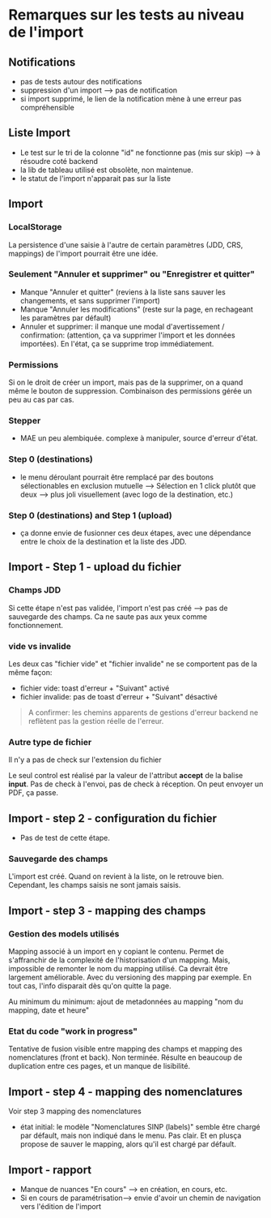 # Remarques sur les tests au niveau de l'import

## Notifications

- pas de tests autour des notifications
- suppression d'un import --> pas de notification
- si import supprimé, le lien de la notification mène à une erreur pas compréhensible

## Liste Import

- Le test sur le tri de la colonne "id" ne fonctionne pas (mis sur skip) --> à résoudre coté backend
- la lib de tableau utilisé est obsolète, non maintenue.
- le statut de l'import n'apparait pas sur la liste

## Import

### LocalStorage

La persistence d'une saisie à l'autre de certain paramètres (JDD, CRS, mappings) de l'import pourrait être une idée.

### Seulement "Annuler et supprimer" ou "Enregistrer et quitter"

- Manque "Annuler et quitter" (reviens à la liste sans sauver les changements, et sans supprimer l'import)
- Manque "Annuler les modifications" (reste sur la page, en rechageant les paramètres par défault)
- Annuler et supprimer: il manque une modal d'avertissement / confirmation: (attention, ça va supprimer l'import et les données importées). En l'état, ça se supprime trop immédiatement.

### Permissions

Si on le droit de créer un import, mais pas de la supprimer, on a quand même le bouton de suppression.
Combinaison des permissions gérée un peu au cas par cas.

### Stepper

- MAE un peu alembiquée. complexe à manipuler, source d'erreur d'état.

### Step 0 (destinations)

- le menu déroulant pourrait être remplacé par des boutons sélectionables en exclusion mutuelle
  --> Sélection en 1 click plutôt que deux
  --> plus joli visuellement (avec logo de la destination, etc.)

### Step 0 (destinations) and Step 1 (upload)

- ça donne envie de fusionner ces deux étapes, avec une dépendance entre le choix de la destination et la liste des JDD.

## Import - Step 1 - upload du fichier

### Champs JDD

Si cette étape n'est pas validée, l'import n'est pas créé --> pas de sauvegarde des champs.
Ca ne saute pas aux yeux comme fonctionnement.

### **vide** vs **invalide**

Les deux cas "fichier vide" et "fichier invalide" ne se comportent pas de la même façon:

- fichier vide: toast d'erreur + "Suivant" activé
- fichier invalide: pas de toast d'erreur + "Suivant" désactivé

> A confirmer: les chemins apparents de gestions d'erreur backend ne reflètent pas la gestion réelle de l'erreur.

### Autre type de fichier

Il n'y a pas de check sur l'extension du fichier

Le seul control est réalisé par la valeur de l'attribut **accept** de la balise **input**.
Pas de check à l'envoi, pas de check à réception. On peut envoyer un PDF, ça passe.

## Import - step 2 - configuration du fichier

- Pas de test de cette étape.

### Sauvegarde des champs

L'import est créé. Quand on revient à la liste, on le retrouve bien.
Cependant, les champs saisis ne sont jamais saisis.

## Import - step 3 - mapping des champs

### Gestion des models utilisés

Mapping associé à un import en y copiant le contenu. Permet de s'affranchir de la complexité de l'historisation d'un mapping. Mais, impossible de remonter le nom du mapping utilisé. Ca devrait être largement améliorable. Avec du versioning des mapping par exemple.
En tout cas, l'info disparait dès qu'on quitte la page.

Au minimum du minimum: ajout de metadonnées au mapping "nom du mapping, date et heure"

### Etat du code "work in progress"

Tentative de fusion visible entre mapping des champs et mapping des nomenclatures (front et back).
Non terminée. Résulte en beaucoup de duplication entre ces pages, et un manque de lisibilité.

## Import - step 4 - mapping des nomenclatures

Voir step 3 mapping des nomenclatures

- état initial: le modèle "Nomenclatures SINP (labels)" semble être chargé par défault, mais non indiqué dans le menu.
  Pas clair. Et en plusça propose de sauver le mapping, alors qu'il est chargé par défault.

## Import - rapport

- Manque de nuances "En cours" --> en création, en cours, etc.
- Si en cours de paramétrisation--> envie d'avoir un chemin de navigation vers l'édition de l'import
